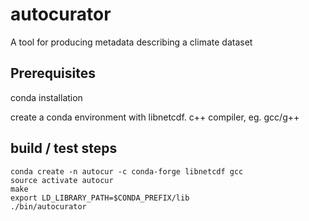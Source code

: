# autocurator
A tool for producing metadata describing a climate dataset
## Prerequisites

conda installation

create a conda environment with libnetcdf.
c++ compiler, eg. gcc/g++

## build / test steps


```
conda create -n autocur -c conda-forge libnetcdf gcc
source activate autocur
make
export LD_LIBRARY_PATH=$CONDA_PREFIX/lib
./bin/autocurator
```

